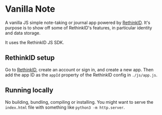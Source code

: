 # Vanilla Note

A vanilla JS simple note-taking or journal app powered by [RethinkID](https://id.rethinkdb.cloud/). It's purpose is to show off some of RethinkID's features, in particular identity and data storage.

It uses the RethinkID JS SDK.

## RethinkID setup

Go to [RethinkID](https://id.rethinkdb.cloud/), create an account or sign in, and create a new app. Then add the app ID
as the `appId` property of the RethinkID config in `./js/app.js`.

## Running locally

No building, bundling, compiling or installing. You might want to serve the `index.html` file with something like `python3 -m http.server`.
